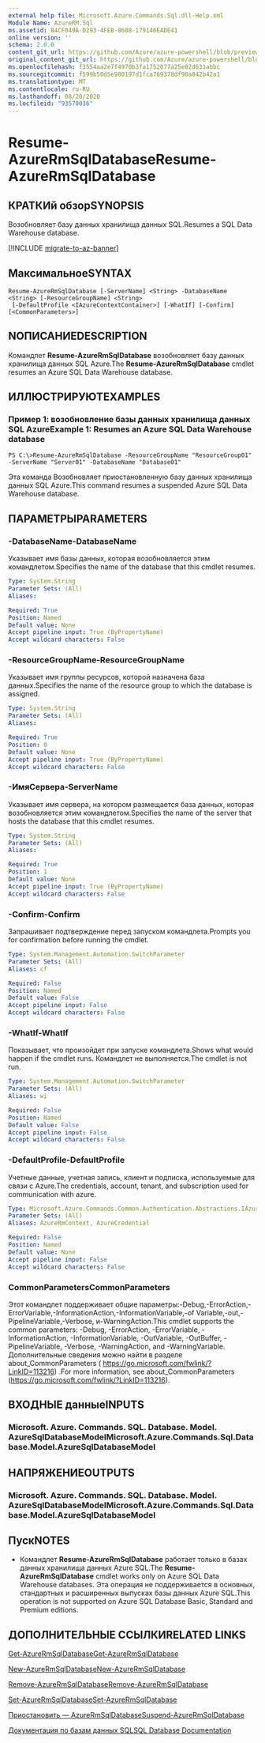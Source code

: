 ```yaml
---
external help file: Microsoft.Azure.Commands.Sql.dll-Help.xml
Module Name: AzureRM.Sql
ms.assetid: 84CF049A-D293-4FEB-8608-179146EADE41
online version: ''
schema: 2.0.0
content_git_url: https://github.com/Azure/azure-powershell/blob/preview/src/ResourceManager/Sql/Commands.Sql/help/Resume-AzureRmSqlDatabase.md
original_content_git_url: https://github.com/Azure/azure-powershell/blob/preview/src/ResourceManager/Sql/Commands.Sql/help/Resume-AzureRmSqlDatabase.md
ms.openlocfilehash: f3554aa2e7f4970b3fa1752077a25e02d631abbc
ms.sourcegitcommit: f599b50d5e980197d1fca769378df90a842b42a1
ms.translationtype: MT
ms.contentlocale: ru-RU
ms.lasthandoff: 08/20/2020
ms.locfileid: "93570036"
---
```

# <span data-ttu-id="a63fa-101">Resume-AzureRmSqlDatabase</span><span class="sxs-lookup"><span data-stu-id="a63fa-101">Resume-AzureRmSqlDatabase</span></span>

## <span data-ttu-id="a63fa-102">КРАТКИй обзор</span><span class="sxs-lookup"><span data-stu-id="a63fa-102">SYNOPSIS</span></span>
<span data-ttu-id="a63fa-103">Возобновляет базу данных хранилища данных SQL.</span><span class="sxs-lookup"><span data-stu-id="a63fa-103">Resumes a SQL Data Warehouse database.</span></span>

[!INCLUDE [migrate-to-az-banner](../../includes/migrate-to-az-banner.md)]

## <span data-ttu-id="a63fa-104">Максимальное</span><span class="sxs-lookup"><span data-stu-id="a63fa-104">SYNTAX</span></span>

```
Resume-AzureRmSqlDatabase [-ServerName] <String> -DatabaseName <String> [-ResourceGroupName] <String>
 [-DefaultProfile <IAzureContextContainer>] [-WhatIf] [-Confirm] [<CommonParameters>]
```

## <span data-ttu-id="a63fa-105">NОПИСАНИЕ</span><span class="sxs-lookup"><span data-stu-id="a63fa-105">DESCRIPTION</span></span>
<span data-ttu-id="a63fa-106">Командлет **Resume-AzureRmSqlDatabase** возобновляет базу данных хранилища данных SQL Azure.</span><span class="sxs-lookup"><span data-stu-id="a63fa-106">The **Resume-AzureRmSqlDatabase** cmdlet resumes an Azure SQL Data Warehouse database.</span></span>

## <span data-ttu-id="a63fa-107">ИЛЛЮСТРИРУЮТ</span><span class="sxs-lookup"><span data-stu-id="a63fa-107">EXAMPLES</span></span>

### <span data-ttu-id="a63fa-108">Пример 1: возобновление базы данных хранилища данных SQL Azure</span><span class="sxs-lookup"><span data-stu-id="a63fa-108">Example 1: Resumes an Azure SQL Data Warehouse database</span></span>
```
PS C:\>Resume-AzureRmSqlDatabase -ResourceGroupName "ResourceGroup01" -ServerName "Server01" -DatabaseName "Database01"
```

<span data-ttu-id="a63fa-109">Эта команда Возобновляет приостановленную базу данных хранилища данных SQL Azure.</span><span class="sxs-lookup"><span data-stu-id="a63fa-109">This command resumes a suspended Azure SQL Data Warehouse database.</span></span>

## <span data-ttu-id="a63fa-110">ПАРАМЕТРЫ</span><span class="sxs-lookup"><span data-stu-id="a63fa-110">PARAMETERS</span></span>

### <span data-ttu-id="a63fa-111">-DatabaseName</span><span class="sxs-lookup"><span data-stu-id="a63fa-111">-DatabaseName</span></span>
<span data-ttu-id="a63fa-112">Указывает имя базы данных, которая возобновляется этим командлетом.</span><span class="sxs-lookup"><span data-stu-id="a63fa-112">Specifies the name of the database that this cmdlet resumes.</span></span>

```yaml
Type: System.String
Parameter Sets: (All)
Aliases: 

Required: True
Position: Named
Default value: None
Accept pipeline input: True (ByPropertyName)
Accept wildcard characters: False
```

### <span data-ttu-id="a63fa-113">-ResourceGroupName</span><span class="sxs-lookup"><span data-stu-id="a63fa-113">-ResourceGroupName</span></span>
<span data-ttu-id="a63fa-114">Указывает имя группы ресурсов, которой назначена база данных.</span><span class="sxs-lookup"><span data-stu-id="a63fa-114">Specifies the name of the resource group to which the database is assigned.</span></span>

```yaml
Type: System.String
Parameter Sets: (All)
Aliases: 

Required: True
Position: 0
Default value: None
Accept pipeline input: True (ByPropertyName)
Accept wildcard characters: False
```

### <span data-ttu-id="a63fa-115">-ИмяСервера</span><span class="sxs-lookup"><span data-stu-id="a63fa-115">-ServerName</span></span>
<span data-ttu-id="a63fa-116">Указывает имя сервера, на котором размещается база данных, которая возобновляется этим командлетом.</span><span class="sxs-lookup"><span data-stu-id="a63fa-116">Specifies the name of the server that hosts the database that this cmdlet resumes.</span></span>

```yaml
Type: System.String
Parameter Sets: (All)
Aliases: 

Required: True
Position: 1
Default value: None
Accept pipeline input: True (ByPropertyName)
Accept wildcard characters: False
```

### <span data-ttu-id="a63fa-117">-Confirm</span><span class="sxs-lookup"><span data-stu-id="a63fa-117">-Confirm</span></span>
<span data-ttu-id="a63fa-118">Запрашивает подтверждение перед запуском командлета.</span><span class="sxs-lookup"><span data-stu-id="a63fa-118">Prompts you for confirmation before running the cmdlet.</span></span>

```yaml
Type: System.Management.Automation.SwitchParameter
Parameter Sets: (All)
Aliases: cf

Required: False
Position: Named
Default value: False
Accept pipeline input: False
Accept wildcard characters: False
```

### <span data-ttu-id="a63fa-119">-WhatIf</span><span class="sxs-lookup"><span data-stu-id="a63fa-119">-WhatIf</span></span>
<span data-ttu-id="a63fa-120">Показывает, что произойдет при запуске командлета.</span><span class="sxs-lookup"><span data-stu-id="a63fa-120">Shows what would happen if the cmdlet runs.</span></span>
<span data-ttu-id="a63fa-121">Командлет не выполняется.</span><span class="sxs-lookup"><span data-stu-id="a63fa-121">The cmdlet is not run.</span></span>

```yaml
Type: System.Management.Automation.SwitchParameter
Parameter Sets: (All)
Aliases: wi

Required: False
Position: Named
Default value: False
Accept pipeline input: False
Accept wildcard characters: False
```

### <span data-ttu-id="a63fa-122">-DefaultProfile</span><span class="sxs-lookup"><span data-stu-id="a63fa-122">-DefaultProfile</span></span>
<span data-ttu-id="a63fa-123">Учетные данные, учетная запись, клиент и подписка, используемые для связи с Azure.</span><span class="sxs-lookup"><span data-stu-id="a63fa-123">The credentials, account, tenant, and subscription used for communication with azure.</span></span>

```yaml
Type: Microsoft.Azure.Commands.Common.Authentication.Abstractions.IAzureContextContainer
Parameter Sets: (All)
Aliases: AzureRmContext, AzureCredential

Required: False
Position: Named
Default value: None
Accept pipeline input: False
Accept wildcard characters: False
```

### <span data-ttu-id="a63fa-124">CommonParameters</span><span class="sxs-lookup"><span data-stu-id="a63fa-124">CommonParameters</span></span>
<span data-ttu-id="a63fa-125">Этот командлет поддерживает общие параметры:-Debug,-ErrorAction,-ErrorVariable,-InformationAction,-InformationVariable,-of Variable,-out,-PipelineVariable,-Verbose, и-WarningAction.</span><span class="sxs-lookup"><span data-stu-id="a63fa-125">This cmdlet supports the common parameters: -Debug, -ErrorAction, -ErrorVariable, -InformationAction, -InformationVariable, -OutVariable, -OutBuffer, -PipelineVariable, -Verbose, -WarningAction, and -WarningVariable.</span></span> <span data-ttu-id="a63fa-126">Дополнительные сведения можно найти в разделе about_CommonParameters ( https://go.microsoft.com/fwlink/?LinkID=113216) .</span><span class="sxs-lookup"><span data-stu-id="a63fa-126">For more information, see about_CommonParameters (https://go.microsoft.com/fwlink/?LinkID=113216).</span></span>

## <span data-ttu-id="a63fa-127">ВХОДНЫЕ данные</span><span class="sxs-lookup"><span data-stu-id="a63fa-127">INPUTS</span></span>

### <span data-ttu-id="a63fa-128">Microsoft. Azure. Commands. SQL. Database. Model. AzureSqlDatabaseModel</span><span class="sxs-lookup"><span data-stu-id="a63fa-128">Microsoft.Azure.Commands.Sql.Database.Model.AzureSqlDatabaseModel</span></span>

## <span data-ttu-id="a63fa-129">НАПРЯЖЕНИЕ</span><span class="sxs-lookup"><span data-stu-id="a63fa-129">OUTPUTS</span></span>

### <span data-ttu-id="a63fa-130">Microsoft. Azure. Commands. SQL. Database. Model. AzureSqlDatabaseModel</span><span class="sxs-lookup"><span data-stu-id="a63fa-130">Microsoft.Azure.Commands.Sql.Database.Model.AzureSqlDatabaseModel</span></span>

## <span data-ttu-id="a63fa-131">Пуск</span><span class="sxs-lookup"><span data-stu-id="a63fa-131">NOTES</span></span>
* <span data-ttu-id="a63fa-132">Командлет **Resume-AzureRmSqlDatabase** работает только в базах данных хранилища данных Azure SQL.</span><span class="sxs-lookup"><span data-stu-id="a63fa-132">The **Resume-AzureRmSqlDatabase** cmdlet works only on Azure SQL Data Warehouse databases.</span></span> <span data-ttu-id="a63fa-133">Эта операция не поддерживается в основных, стандартных и расширенных выпусках базы данных Azure SQL.</span><span class="sxs-lookup"><span data-stu-id="a63fa-133">This operation is not supported on Azure SQL Database Basic, Standard and Premium editions.</span></span>

## <span data-ttu-id="a63fa-134">ДОПОЛНИТЕЛЬНЫЕ ССЫЛКИ</span><span class="sxs-lookup"><span data-stu-id="a63fa-134">RELATED LINKS</span></span>

[<span data-ttu-id="a63fa-135">Get-AzureRmSqlDatabase</span><span class="sxs-lookup"><span data-stu-id="a63fa-135">Get-AzureRmSqlDatabase</span></span>](./Get-AzureRmSqlDatabase.md)

[<span data-ttu-id="a63fa-136">New-AzureRmSqlDatabase</span><span class="sxs-lookup"><span data-stu-id="a63fa-136">New-AzureRmSqlDatabase</span></span>](./New-AzureRmSqlDatabase.md)

[<span data-ttu-id="a63fa-137">Remove-AzureRmSqlDatabase</span><span class="sxs-lookup"><span data-stu-id="a63fa-137">Remove-AzureRmSqlDatabase</span></span>](./Remove-AzureRmSqlDatabase.md)

[<span data-ttu-id="a63fa-138">Set-AzureRmSqlDatabase</span><span class="sxs-lookup"><span data-stu-id="a63fa-138">Set-AzureRmSqlDatabase</span></span>](./Set-AzureRmSqlDatabase.md)

[<span data-ttu-id="a63fa-139">Приостановить — AzureRmSqlDatabase</span><span class="sxs-lookup"><span data-stu-id="a63fa-139">Suspend-AzureRmSqlDatabase</span></span>](./Suspend-AzureRmSqlDatabase.md)

[<span data-ttu-id="a63fa-140">Документация по базам данных SQL</span><span class="sxs-lookup"><span data-stu-id="a63fa-140">SQL Database Documentation</span></span>](https://docs.microsoft.com/azure/sql-database/)


